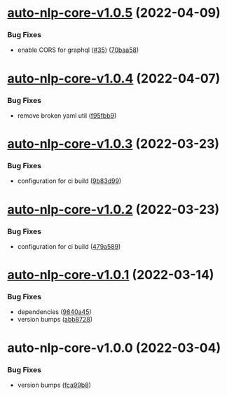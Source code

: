 # [auto-nlp-core-v1.0.5](https://github.com/fhswf/tagflip-autonlp/compare/auto-nlp-core-v1.0.4...auto-nlp-core-v1.0.5) (2022-04-09)


### Bug Fixes

* enable CORS for graphql ([#35](https://github.com/fhswf/tagflip-autonlp/issues/35)) ([70baa58](https://github.com/fhswf/tagflip-autonlp/commit/70baa58f6f8c9f57ec87a975f2abb3c493509e65))

# [auto-nlp-core-v1.0.4](https://github.com/fhswf/tagflip-autonlp/compare/auto-nlp-core-v1.0.3...auto-nlp-core-v1.0.4) (2022-04-07)


### Bug Fixes

* remove broken yaml util ([f95fbb9](https://github.com/fhswf/tagflip-autonlp/commit/f95fbb9fd8a9d337e41e201d1c8858f77d1757af))

# [auto-nlp-core-v1.0.3](https://github.com/fhswf/tagflip-autonlp/compare/auto-nlp-core-v1.0.2...auto-nlp-core-v1.0.3) (2022-03-23)


### Bug Fixes

* configuration for ci build ([9b83d99](https://github.com/fhswf/tagflip-autonlp/commit/9b83d993b356da823f9c55fcba97fd9b71537523))

# [auto-nlp-core-v1.0.2](https://github.com/fhswf/tagflip-autonlp/compare/auto-nlp-core-v1.0.1...auto-nlp-core-v1.0.2) (2022-03-23)


### Bug Fixes

* configuration for ci build ([479a589](https://github.com/fhswf/tagflip-autonlp/commit/479a589a8b3284ea9dbaa150b25e0e5ad209cd62))

# [auto-nlp-core-v1.0.1](https://github.com/fhswf/tagflip-autonlp/compare/auto-nlp-core-v1.0.0...auto-nlp-core-v1.0.1) (2022-03-14)


### Bug Fixes

* dependencies ([9840a45](https://github.com/fhswf/tagflip-autonlp/commit/9840a45fef6e92046f2f110e3444b246c88861fd))
* version bumps ([abb8728](https://github.com/fhswf/tagflip-autonlp/commit/abb87286969da70bb6b54b0794fef7629ec63bfe))

# auto-nlp-core-v1.0.0 (2022-03-04)


### Bug Fixes

* version bumps ([fca99b8](https://github.com/fhswf/tagflip-autonlp/commit/fca99b87cd4470f47187da18c3a5ef738a6b86b5))
